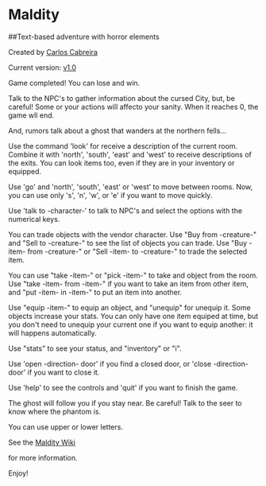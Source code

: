 # Maldity
##Text-based adventure with horror elements

Created by [Carlos Cabreira](https://github.com/carcasanchez/Maldity)

Current version: [v1.0](https://github.com/carcasanchez/Maldity/releases)

Game completed! You can lose and win.

Talk to the NPC's to gather information about the cursed City, but, be careful! Some or your actions will affecto your sanity.
When it reaches 0, the game wll end.

And, rumors talk about a ghost that wanders at the northern fells...



Use the command 'look' for receive a description of the current room. Combine it with 'north', 'south', 'east' and 'west' to receive descriptions of the exits. You can look items too, even if they are in your inventory or equipped.

Use 'go' and 'north', 'south', 'east' or 'west' to move between rooms. Now, you can use only 's', 'n', 'w', or 'e' if you want to move quickly.

Use 'talk to -character-' to talk to NPC's and select the options with the numerical keys.

You can trade objects with the vendor character. Use "Buy from -creature-" and "Sell to -creature-" to see the list of objects you can trade.
Use "Buy -item- from -creature-" or "Sell -item- to -creature-" to trade the selected item.

You can use "take -item-" or "pick -item-"  to take and object from the room. Use "take -item- from -item-" if you want to take an item from other item, 
and "put -item- in -item-" to put an item into another.

Use "equip -item-" to equip an object, and "unequip" for unequip it. Some objects increase your stats. You can only have one item equiped at time, but you don't need to unequip your current one if you want to equip another: it will happens automatically. 

Use "stats" to see your status, and "inventory" or "i".

Use 'open -direction- door' if you find a closed door, or 'close -direction- door' if you want to close it.

Use 'help' to see the controls and 'quit' if you want to finish the game.


The ghost will follow you if you stay near. Be careful! Talk to the seer to know where the phantom is.

You can use upper or lower letters.


See the [Maldity Wiki](https://github.com/carcasanchez/Maldity/wiki/Maldity:-Sea's-silence)

for more information.

Enjoy!

